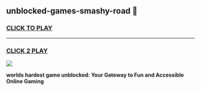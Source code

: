 
## unblocked-games-smashy-road 👋
<h3>
<a href="https://premium.freeplayer.one?title=unblocked-games-smashy-road&ref=14F">CLICK TO PLAY</a></h3>
<hr>

<h3>
<a href="https://premium.freeplayer.one?title=unblocked-games-smashy-road&ref=14F">CLICK 2 PLAY</a>
  
</h3>

<a href="https://premium.freeplayer.one?title=unblocked-games-smashy-road&ref=12F/"><img src="https://clearcache.store/games.png"></a>


**worlds hardest game unblocked: Your Gateway to Fun and Accessible Online Gaming**
